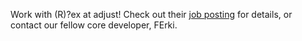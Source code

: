 Work with (R)?ex at adjust! Check out their [job posting](https://adjust.bamboohr.co.uk/jobs/view.php?id=20) for details, or contact our fellow core developer, FErki.
